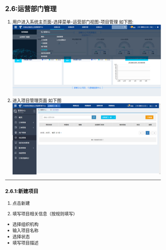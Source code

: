 ## 2.6:运营部门管理



1. 用户进入系统主页面-选择菜单-运营部门视图-项目管理 如下图:
![](/assets/projectmanage.png)
2. 进入项目管理页面 如下图
![](/assets/projectmanage01.png)
***
### 2.6.1:新建项目

1. 点击新建

2. 填写项目相关信息（按规则填写）
 - 选择组织机构
 - 输入项目名称
 - 选择状态
 - 填写项目描述
    
